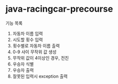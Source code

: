 # java-racingcar-precourse

기능 목록
1. 자동차 이름 입력
2. 시도할 횟수 입력
3. 횟수별로 자동차 이름 출력
4. 0-9 사이 무작위 값 생성
5. 무작위 값이 4이상인 경우, 전진
6. 우승자 식별
7. 우승자 출력
8. 잘못된 입력시 exception 출력